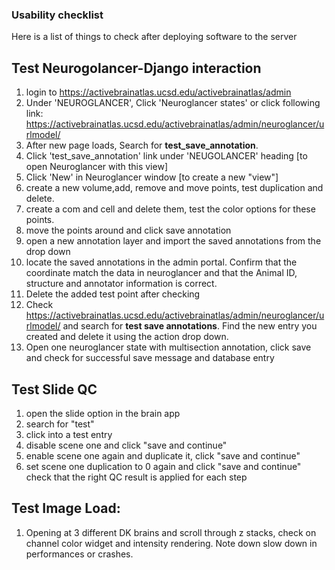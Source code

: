 ### Usability checklist

Here is a list of things to check after deploying software to the server

## Test Neurogolancer-Django interaction
1. login to https://activebrainatlas.ucsd.edu/activebrainatlas/admin
2. Under 'NEUROGLANCER', Click 'Neuroglancer states' or click following link: https://activebrainatlas.ucsd.edu/activebrainatlas/admin/neuroglancer/urlmodel/ 
3. After new page loads, Search for **test_save_annotation**. 
4. Click 'test_save_annotation' link under 'NEUGOLANCER' heading [to open Neuroglancer with this view]
5. Click 'New' in Neuroglancer window [to create a new "view"]
6. create a new volume,add, remove and move points, test duplication and delete. 
7. create a com and cell and delete them, test the color options for these points. 
8. move the points around and click save annotation
9. open a new annotation layer and import the saved annotations from the drop down
10. locate the saved annotations in the admin portal.  Confirm that the coordinate match the data in neuroglancer and that the Animal ID, structure and annotator information is correct.
11. Delete the added test point after checking
12. Check https://activebrainatlas.ucsd.edu/activebrainatlas/admin/neuroglancer/urlmodel/ and search for **test save annotations**. Find the new entry you created and delete it using the action drop down. 
13. Open one neuroglancer state with multisection annotation, click save and check for successful save message and database entry

## Test Slide QC
1. open the slide option in the brain app
2. search for "test"
3. click into a test entry
4. disable scene one and click "save and continue"
5. enable scene one again and duplicate it, click "save and continue"
6. set scene one duplication to 0 again and click "save and continue"
check that the right QC result is applied for each step

## Test Image Load:
1. Opening at 3 different DK brains and scroll through z stacks, check on channel color widget and intensity rendering.  Note down slow down in performances or crashes.
